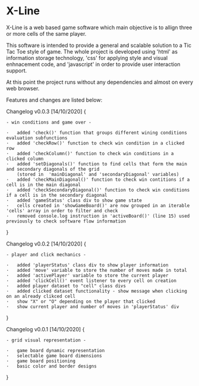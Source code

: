 # X-Line

X-Line is a web based game software which main objective is to allign three or more cells of the same player.

This software is intended to provide a general and scalable solution to a Tic Tac Toe style of game.
The whole project is developed using 'html' as information storage technology, 'css' for applying style and visual enhnacement code, and 'javascript' in order to provide user interaction support. 

At this point the project runs without any dependencies and almost on every web browser.

Features and changes are listed below:

Changelog v0.0.3 [14/10/2020] {

    - win conditions and game over -

    ·   added 'check()' function that groups different wining conditions evaluation subfunctions
    ·   added 'checkRow()' function to check win condition in a clicked row
    ·   added 'checkColumn()' function to check win conditions in a clicked column
    ·   added 'setDiagonals()' function to find cells that form the main and secondary diagonals of the grid 
        (stored in  'mainDiagonal' and 'secondaryDiagonal' variables)
    ·   added 'checkMainDiagonal()' function to check win contitions if a cell is in the main diagonal
    ·   added 'checkSecondaryDiagonal()' function to check win conditions if a cell is in the secondary diagonal
    ·   added 'gameStatus' class div to show game state
    ·   cells created in 'showGameBoard()' are now grouped in an iterable 'cells' array in order to filter and check
    ·   removed console.log instruction in 'activeBoard()' (line 15) used previously to check software flow information
}

Changelog v0.0.2 [14/10/2020] {

    - player and click mechanics -  

    ·   added 'playerStatus' class div to show player information
    ·   added 'move' variable to store the number of moves made in total
    ·   added 'activePlayer' variable to store the current player
    ·   added 'clickCell()' event listener to every cell on creation
    ·   added player dataset to "cell" class divs
    ·   added clicked dataset functionality - show message when clicking on an already clikced cell
    ·   show "X" or "O" depending on the player that clicked
    ·   show current player and number of moves in 'playerStatus' div
}

Changelog v0.0.1 [14/10/2020] {

    - grid visual representation - 

    ·   game board dynamic representation
    ·   selectable game board dimensions
    ·   game board positioning
    ·   basic color and border designs
}